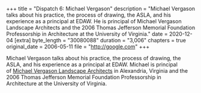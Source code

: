 +++
title = "Dispatch 6: Michael Vergason"
description = "Michael Vergason talks about his practice, the process of drawing, the ASLA, and his experience as a principal at EDAW. He is principal of Michael Vergason Landscape Architects and the 2006 Thomas Jefferson Memorial Foundation Professorship in Architecture at the University of Virginia."
date = 2020-12-04
[extra]
byte_length = "30080088"
duration = "3,006"
chapters = true
original_date = 2006-05-11
file = "http://google.com"
+++

Michael Vergason talks about his practice, the process of drawing, the ASLA, and his experience as a principal at EDAW. Michael is principal of [Michael Vergason Landscape Architects](https://www.vergason.net) in Alexandria, Virginia and the 2006 Thomas Jefferson Memorial Foundation Professorship in Architecture at the University of Virginia.

